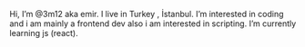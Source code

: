 Hi, I’m @3m12 aka emir.
I live in Turkey , İstanbul.
I’m interested in coding and i am mainly a frontend dev also i am interested in scripting. 
I’m currently learning js (react). 
